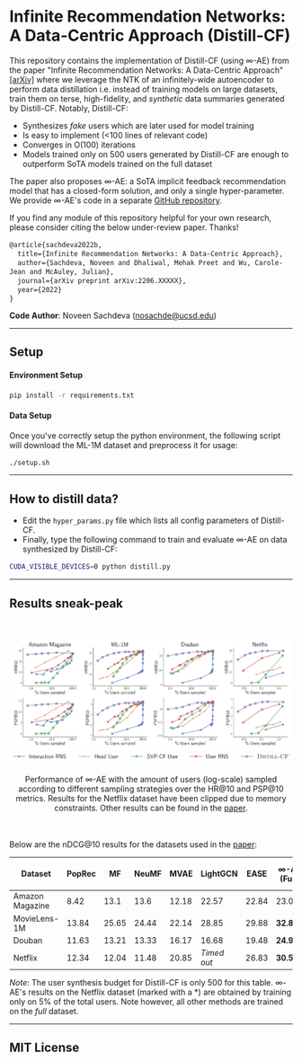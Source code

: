 # Infinite Recommendation Networks: A Data-Centric Approach (Distill-CF)

This repository contains the implementation of Distill-CF (using ∞-AE) from the paper "Infinite Recommendation Networks: A Data-Centric Approach" [[arXiv]]() where we leverage the NTK of an infinitely-wide autoencoder to perform data distillation i.e. instead of training models on large datasets, train them on terse, high-fidelity, and *synthetic* data summaries generated by Distill-CF. Notably, Distill-CF:
- Synthesizes *fake* users which are later used for model training
- Is easy to implement (<100 lines of relevant code)
- Converges in O(100) iterations
- Models trained only on 500 users generated by Distill-CF are enough to outperform SoTA models trained on the full dataset

The paper also proposes ∞-AE: a SoTA implicit feedback recommendation model that has a closed-form solution, and only a single hyper-parameter. We provide ∞-AE's code in a separate [GitHub repository](https://github.com/noveens/infinite_ae_cf).

If you find any module of this repository helpful for your own research, please consider citing the below under-review paper. Thanks!
```
@article{sachdeva2022b,
  title={Infinite Recommendation Networks: A Data-Centric Approach},
  author={Sachdeva, Noveen and Dhaliwal, Mehak Preet and Wu, Carole-Jean and McAuley, Julian},
  journal={arXiv preprint arXiv:2206.XXXXX},
  year={2022}
}
```

**Code Author**: Noveen Sachdeva (nosachde@ucsd.edu)

---

## Setup
#### Environment Setup
```bash
pip install -r requirements.txt
```

#### Data Setup
Once you've correctly setup the python environment, the following script will download the ML-1M dataset and preprocess it for usage:

```bash
./setup.sh
```

---
## How to distill data?
- Edit the `hyper_params.py` file which lists all config parameters of Distill-CF.
- Finally, type the following command to train and evaluate ∞-AE on data synthesized by Distill-CF:
```bash
CUDA_VISIBLE_DEVICES=0 python distill.py
```

---
## Results sneak-peak

<br>

![Performance of ∞-AE when trained on data synthesized by Distill-CF](results.png)
<center>Performance of ∞-AE with the amount of users (log-scale) sampled according to different
sampling strategies over the HR@10 and PSP@10 metrics. Results for the Netflix dataset have been
clipped due to memory constraints. Other results can be found in the <a href="">paper</a>.</center>

<br><br>
Below are the nDCG@10 results for the datasets used in the [paper]():

| Dataset           | PopRec  | MF    | NeuMF  | MVAE  | LightGCN    | EASE  | <center>∞-AE <br> (Full)</center> | <center>∞-AE <br> (Distill-CF)</center> |
| -------           | ------  | --    | -----  | ----  | --------    | ----  | ---------------- | ----------------- |
| Amazon Magazine   | 8.42    | 13.1  | 13.6   | 12.18 | 22.57       | 22.84 | 23.06            | **23.81**         |
| MovieLens-1M      | 13.84   | 25.65 | 24.44  | 22.14 | 28.85       | 29.88 | **32.82**        | 32.52             |
| Douban            | 11.63   | 13.21 | 13.33  | 16.17 | 16.68       | 19.48 | **24.94**        | 24.20             |
| Netflix           | 12.34   | 12.04 | 11.48  | 20.85 | *Timed out* | 26.83 | **30.59***       | 30.54             |

*Note*: The user synthesis budget for Distill-CF is only 500 for this table. ∞-AE's results on the Netflix dataset (marked with a *) are obtained by training only on 5% of the total users. Note however, all other methods are trained on the *full* dataset.

---

## MIT License
